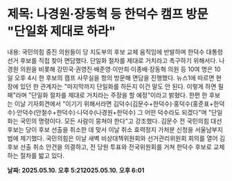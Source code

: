 # **제목: 나경원·장동혁 등 한덕수 캠프 방문 "단일화 제대로 하라"**

  내용: 국민의힘 중진 의원들이 당 지도부의 후보 교체 움직임에 반발하며 한덕수 대통령선거 후보를 직접 찾아 면담했다. 단일화 절차를 제대로 거치라고 촉구하기 위해서다.            나경원 의원을 비롯해 강민국·권영진·배준영·이만희·이종배·장동혁 의원 등 10여 명은 10일 오후 4시 한 후보의 캠프 사무실을 항의 방문해 면담을 진행했다.                                                                                                                       뉴스1에 따르면 현장에 있던 한 관계자는 "마지막까지 단일화를 하든지 이건 말도 안 된다. 이렇게 하면 필패"라며 "단일화 절차를 제대로 거치라는 주장을 할 예정"이라고 밝혔다.           한편 한 후보는 이날 기자회견에서 "이기기 위해서라면 김덕수(김문수+한덕수)·홍덕수(홍준표+한덕수)·안덕수(안철수+한덕수)·나덕수(나경원+한덕수) 그 어떤 덕수라도 되겠다"며 "단일화는 국민의 명령이다. 모든 사람이 뭉쳐야 한다"고 강조했다.           김문수 전 국민의힘 대선 후보는 당이 후보 선출을 취소한 데 맞서 이날 취소 효력정지 가처분 신청을 서울남부지법에 제기했다. 국민의힘은 이날 새벽 비상대책위원회와 선거관리위원회 회의를 열어 김 후보 선출 취소 안건을 의결하고, 전 당원 투표와 전국위원회를 거쳐 한덕수 후보로 교체하는 절차를 밟고 있다.

  **날짜: 2025.05.10. 오후 5:212025.05.10. 오후 6:01**